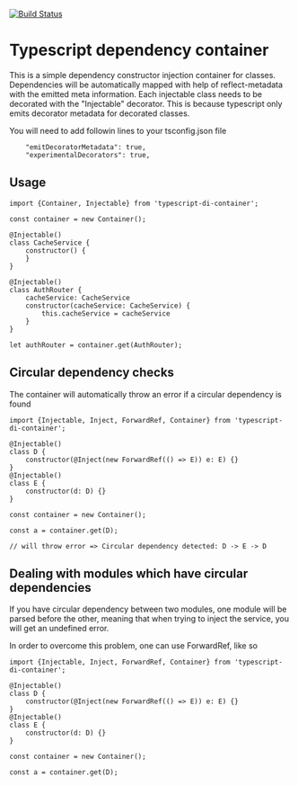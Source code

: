 [![Build Status](https://travis-ci.com/alexandruluca/typescript-di-container.svg?branch=master)](https://travis-ci.com/alexandruluca/typescript-di-container)

# Typescript dependency container
This is a simple dependency constructor injection container for classes. Dependencies will be automatically mapped with help of reflect-metadata with the emitted
meta information. Each injectable class needs to be decorated with the "Injectable" decorator. This is because typescript only emits decorator metadata for decorated classes.

You will need to add followin lines to your tsconfig.json file

```
	"emitDecoratorMetadata": true,
	"experimentalDecorators": true,
```

## Usage

```
import {Container, Injectable} from 'typescript-di-container';

const container = new Container();

@Injectable()
class CacheService {
	constructor() {
	}
}

@Injectable()
class AuthRouter {
	cacheService: CacheService
	constructor(cacheService: CacheService) {
		this.cacheService = cacheService
	}
}

let authRouter = container.get(AuthRouter);

```

## Circular dependency checks
The container will automatically throw an error if a circular dependency is found

```
import {Injectable, Inject, ForwardRef, Container} from 'typescript-di-container';

@Injectable()
class D {
    constructor(@Inject(new ForwardRef(() => E)) e: E) {}
}
@Injectable()
class E {
    constructor(d: D) {}
}

const container = new Container();

const a = container.get(D);

// will throw error => Circular dependency detected: D -> E -> D
```

## Dealing with modules which have circular dependencies
If you have circular dependency between two modules, one module will be parsed before the other, meaning that when trying to inject the service, you will get an
undefined error.

In order to overcome this problem, one can use ForwardRef, like so

```
import {Injectable, Inject, ForwardRef, Container} from 'typescript-di-container';

@Injectable()
class D {
    constructor(@Inject(new ForwardRef(() => E)) e: E) {}
}
@Injectable()
class E {
    constructor(d: D) {}
}

const container = new Container();

const a = container.get(D);
```



